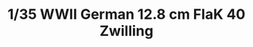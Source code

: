 ---
layout: product
title: "1/35 WWII German 12.8 cm FlaK 40 Zwilling"
price: "6400" 
desc: "Maketa"
img_path: "/assets/img/TAKO2023.jpg"
brand: "N/A"
available: false
special_offer: false
new: false
soon: false
cat: "010000"
subcat: "010200"
subsubcat: "0N/A"
sifra: "TAKO2023"
popular: false
---